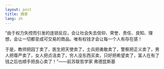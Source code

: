 ```yaml
---
layout: post
title: 摘录
lang: zh
---
```



“由于权力失控而引发的连锁反应，会让社会失去信仰、荣誉、责任、良知、理想，会让一切都变成可交易的商品。唯有权钱才会让每一个人有存在感！

于是，教师把园丁卖了，医生把天使卖了，士兵把勇敢卖了，警察把正义卖了，男人把尊严卖了，女人把贞洁卖了，穷人没东西买卖，只好把希望卖了，富人在有了钱之后也顺手把良心卖了！”——前苏联哲学家 弗德昆斯基
